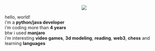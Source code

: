 <div align="center">
    <img src="https://github.com/merive/merive/blob/main/assets/banner.png">
</div>

<div>
    <p>
        hello, world!<br>
        i'm a <b>python/java developer</b><br>
        i'm coding more than <b>4 years</b><br>
        btw i used <b>manjaro</b><br>
        i'm interesting <b>video games</b>, <b>3d modeling</b>, <b>reading</b>, <b>web3</b>, <b>chess</b> and learning <b>languages</b>
    </p>
</div>
